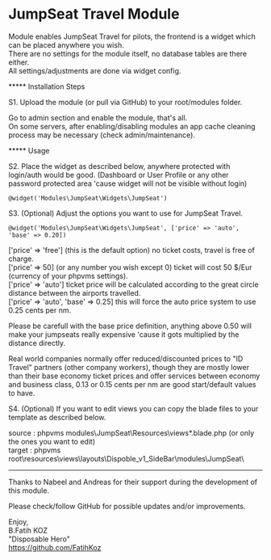 # JumpSeat Travel Module

Module enables JumpSeat Travel for pilots, the frontend is a widget which can be placed anywhere you wish.\
There are no settings for the module itself, no database tables are there either.\
All settings/adjustments are done via widget config.

***** Installation Steps 

S1. Upload the module (or pull via GitHub) to your root/modules folder.

Go to admin section and enable the module, that's all.\
On some servers, after enabling/disabling modules an app cache cleaning process may be necessary (check admin/maintenance).

***** Usage

S2. Place the widget as described below, anywhere protected with login/auth would be good. (Dashboard or User Profile or any other password protected area 'cause widget will not be visible without login)

    @widget('Modules\JumpSeat\Widgets\JumpSeat')

S3. (Optional) Adjust the options you want to use for JumpSeat Travel.

    @widget('Modules\JumpSeat\Widgets\JumpSeat', ['price' => 'auto', 'base' => 0.20])

['price' => 'free'] (this is the default option) no ticket costs, travel is free of charge.\
['price' => 50] (or any number you wish except 0) ticket will cost 50 $/Eur (currency of your phpvms settings).\
['price' => 'auto'] ticket price will be calculated according to the great circle distance between the airports travelled.\
['price' => 'auto', 'base' => 0.25] this will force the auto price system to use 0.25 cents per nm.

Please be carefull with the base price definition, anything above 0.50 will make your jumpseats really expensive 'cause it gots multiplied by the distance directly.

Real world companies normally offer reduced/discounted prices to "ID Travel" partners (other company workers), though they are mostly lower than their base economy ticket prices and offer services between economy and business class, 0.13 or 0.15 cents per nm are good start/default values to have.

S4. (Optional) If you want to edit views you can copy the blade files to your template as described below.

source : phpvms modules\JumpSeat\Resources\views\*.blade.php (or only the ones you want to edit)\
target : phpvms root\resources\views\layouts\Dispoble_v1_SideBar\modules\JumpSeat\

*****

Thanks to Nabeel and Andreas for their support during the development of this module.

Please check/follow GitHub for possible updates and/or improvements.

Enjoy,\
B.Fatih KOZ\
"Disposable Hero"\
https://github.com/FatihKoz

